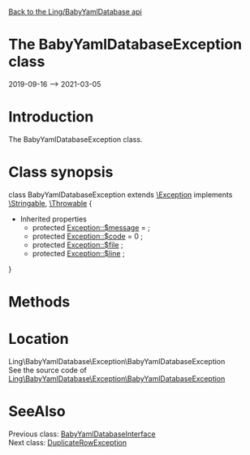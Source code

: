 [Back to the Ling/BabyYamlDatabase api](https://github.com/lingtalfi/BabyYamlDatabase/blob/master/doc/api/Ling/BabyYamlDatabase.md)



The BabyYamlDatabaseException class
================
2019-09-16 --> 2021-03-05






Introduction
============

The BabyYamlDatabaseException class.



Class synopsis
==============


class <span class="pl-k">BabyYamlDatabaseException</span> extends [\Exception](http://php.net/manual/en/class.exception.php) implements [\Stringable](https://wiki.php.net/rfc/stringable), [\Throwable](http://php.net/manual/en/class.throwable.php) {

- Inherited properties
    - protected  [Exception::$message](#property-message) =  ;
    - protected  [Exception::$code](#property-code) = 0 ;
    - protected  [Exception::$file](#property-file) ;
    - protected  [Exception::$line](#property-line) ;

}






Methods
==============






Location
=============
Ling\BabyYamlDatabase\Exception\BabyYamlDatabaseException<br>
See the source code of [Ling\BabyYamlDatabase\Exception\BabyYamlDatabaseException](https://github.com/lingtalfi/BabyYamlDatabase/blob/master/Exception/BabyYamlDatabaseException.php)



SeeAlso
==============
Previous class: [BabyYamlDatabaseInterface](https://github.com/lingtalfi/BabyYamlDatabase/blob/master/doc/api/Ling/BabyYamlDatabase/BabyYamlDatabaseInterface.md)<br>Next class: [DuplicateRowException](https://github.com/lingtalfi/BabyYamlDatabase/blob/master/doc/api/Ling/BabyYamlDatabase/Exception/DuplicateRowException.md)<br>
